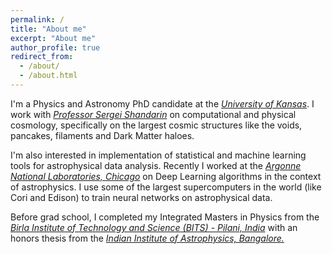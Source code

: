 ```yaml
---
permalink: /
title: "About me"
excerpt: "About me"
author_profile: true
redirect_from: 
  - /about/
  - /about.html
---
```


I'm a Physics and Astronomy PhD candidate at the [*University of Kansas*](http://physics.ku.edu/). I work with [*Professor Sergei Shandarin*](http://people.ku.edu/~sergei/) on computational and physical cosmology, specifically on the largest cosmic structures like the voids, pancakes, filaments and Dark Matter haloes. 

I'm also interested in implementation of statistical and machine learning tools for astrophysical data analysis. Recently I worked at the [*Argonne National Laboratories, Chicago*](https://www.anl.gov/hep/group/cosmology-astrophysics) on Deep Learning algorithms in the context of astrophysics. I use some of the largest supercomputers in the world (like Cori and Edison) to train neural networks on astrophysical data.   

Before grad school, I completed my Integrated Masters in Physics from the [*Birla Institute of Technology and Science (BITS) - Pilani, India*](http://www.bits-pilani.ac.in/goa/physics/DepartmentofPhysics) with an honors thesis from the [*Indian Institute of Astrophysics, Bangalore.*](https://www.iiap.res.in/) 

